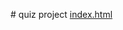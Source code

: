<p> # quiz project
    <a href="https://mzughbor.github.io/recovery-p-c02-s08-interactive-quiz/index.html">index.html<a>
</p>
